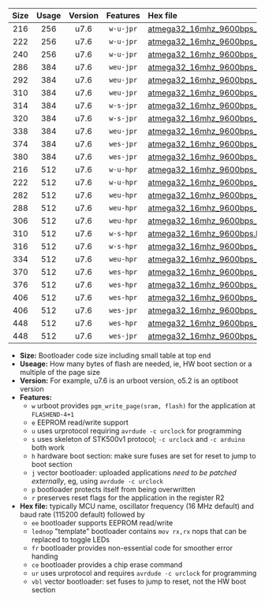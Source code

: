 |Size|Usage|Version|Features|Hex file|
|:-:|:-:|:-:|:-:|:--|
|216|256|u7.6|`w-u-jpr`|[atmega32_16mhz_9600bps_ur_vbl.hex](https://raw.githubusercontent.com/stefanrueger/urboot/main/atmega32_16mhz_9600bps_ur_vbl.hex)|
|222|256|u7.6|`w-u-jpr`|[atmega32_16mhz_9600bps_lednop_ur_vbl.hex](https://raw.githubusercontent.com/stefanrueger/urboot/main/atmega32_16mhz_9600bps_lednop_ur_vbl.hex)|
|240|256|u7.6|`w-u-jpr`|[atmega32_16mhz_9600bps_lednop_fr_ur_vbl.hex](https://raw.githubusercontent.com/stefanrueger/urboot/main/atmega32_16mhz_9600bps_lednop_fr_ur_vbl.hex)|
|286|384|u7.6|`weu-jpr`|[atmega32_16mhz_9600bps_ee_ur_vbl.hex](https://raw.githubusercontent.com/stefanrueger/urboot/main/atmega32_16mhz_9600bps_ee_ur_vbl.hex)|
|292|384|u7.6|`weu-jpr`|[atmega32_16mhz_9600bps_ee_lednop_ur_vbl.hex](https://raw.githubusercontent.com/stefanrueger/urboot/main/atmega32_16mhz_9600bps_ee_lednop_ur_vbl.hex)|
|310|384|u7.6|`weu-jpr`|[atmega32_16mhz_9600bps_ee_lednop_fr_ur_vbl.hex](https://raw.githubusercontent.com/stefanrueger/urboot/main/atmega32_16mhz_9600bps_ee_lednop_fr_ur_vbl.hex)|
|314|384|u7.6|`w-s-jpr`|[atmega32_16mhz_9600bps_vbl.hex](https://raw.githubusercontent.com/stefanrueger/urboot/main/atmega32_16mhz_9600bps_vbl.hex)|
|320|384|u7.6|`w-s-jpr`|[atmega32_16mhz_9600bps_lednop_vbl.hex](https://raw.githubusercontent.com/stefanrueger/urboot/main/atmega32_16mhz_9600bps_lednop_vbl.hex)|
|338|384|u7.6|`weu-jpr`|[atmega32_16mhz_9600bps_ee_lednop_fr_ce_ur_vbl.hex](https://raw.githubusercontent.com/stefanrueger/urboot/main/atmega32_16mhz_9600bps_ee_lednop_fr_ce_ur_vbl.hex)|
|374|384|u7.6|`wes-jpr`|[atmega32_16mhz_9600bps_ee_vbl.hex](https://raw.githubusercontent.com/stefanrueger/urboot/main/atmega32_16mhz_9600bps_ee_vbl.hex)|
|380|384|u7.6|`wes-jpr`|[atmega32_16mhz_9600bps_ee_lednop_vbl.hex](https://raw.githubusercontent.com/stefanrueger/urboot/main/atmega32_16mhz_9600bps_ee_lednop_vbl.hex)|
|216|512|u7.6|`w-u-hpr`|[atmega32_16mhz_9600bps_ur.hex](https://raw.githubusercontent.com/stefanrueger/urboot/main/atmega32_16mhz_9600bps_ur.hex)|
|222|512|u7.6|`w-u-hpr`|[atmega32_16mhz_9600bps_lednop_ur.hex](https://raw.githubusercontent.com/stefanrueger/urboot/main/atmega32_16mhz_9600bps_lednop_ur.hex)|
|282|512|u7.6|`weu-hpr`|[atmega32_16mhz_9600bps_ee_ur.hex](https://raw.githubusercontent.com/stefanrueger/urboot/main/atmega32_16mhz_9600bps_ee_ur.hex)|
|288|512|u7.6|`weu-hpr`|[atmega32_16mhz_9600bps_ee_lednop_ur.hex](https://raw.githubusercontent.com/stefanrueger/urboot/main/atmega32_16mhz_9600bps_ee_lednop_ur.hex)|
|306|512|u7.6|`weu-hpr`|[atmega32_16mhz_9600bps_ee_lednop_fr_ur.hex](https://raw.githubusercontent.com/stefanrueger/urboot/main/atmega32_16mhz_9600bps_ee_lednop_fr_ur.hex)|
|310|512|u7.6|`w-s-hpr`|[atmega32_16mhz_9600bps.hex](https://raw.githubusercontent.com/stefanrueger/urboot/main/atmega32_16mhz_9600bps.hex)|
|316|512|u7.6|`w-s-hpr`|[atmega32_16mhz_9600bps_lednop.hex](https://raw.githubusercontent.com/stefanrueger/urboot/main/atmega32_16mhz_9600bps_lednop.hex)|
|334|512|u7.6|`weu-hpr`|[atmega32_16mhz_9600bps_ee_lednop_fr_ce_ur.hex](https://raw.githubusercontent.com/stefanrueger/urboot/main/atmega32_16mhz_9600bps_ee_lednop_fr_ce_ur.hex)|
|370|512|u7.6|`wes-hpr`|[atmega32_16mhz_9600bps_ee.hex](https://raw.githubusercontent.com/stefanrueger/urboot/main/atmega32_16mhz_9600bps_ee.hex)|
|376|512|u7.6|`wes-hpr`|[atmega32_16mhz_9600bps_ee_lednop.hex](https://raw.githubusercontent.com/stefanrueger/urboot/main/atmega32_16mhz_9600bps_ee_lednop.hex)|
|406|512|u7.6|`wes-hpr`|[atmega32_16mhz_9600bps_ee_lednop_fr.hex](https://raw.githubusercontent.com/stefanrueger/urboot/main/atmega32_16mhz_9600bps_ee_lednop_fr.hex)|
|406|512|u7.6|`wes-jpr`|[atmega32_16mhz_9600bps_ee_lednop_fr_vbl.hex](https://raw.githubusercontent.com/stefanrueger/urboot/main/atmega32_16mhz_9600bps_ee_lednop_fr_vbl.hex)|
|448|512|u7.6|`wes-hpr`|[atmega32_16mhz_9600bps_ee_lednop_fr_ce.hex](https://raw.githubusercontent.com/stefanrueger/urboot/main/atmega32_16mhz_9600bps_ee_lednop_fr_ce.hex)|
|448|512|u7.6|`wes-jpr`|[atmega32_16mhz_9600bps_ee_lednop_fr_ce_vbl.hex](https://raw.githubusercontent.com/stefanrueger/urboot/main/atmega32_16mhz_9600bps_ee_lednop_fr_ce_vbl.hex)|

- **Size:** Bootloader code size including small table at top end
- **Useage:** How many bytes of flash are needed, ie, HW boot section or a multiple of the page size
- **Version:** For example, u7.6 is an urboot version, o5.2 is an optiboot version
- **Features:**
  + `w` urboot provides `pgm_write_page(sram, flash)` for the application at `FLASHEND-4+1`
  + `e` EEPROM read/write support
  + `u` uses urprotocol requiring `avrdude -c urclock` for programming
  + `s` uses skeleton of STK500v1 protocol; `-c urclock` and `-c arduino` both work
  + `h` hardware boot section: make sure fuses are set for reset to jump to boot section
  + `j` vector bootloader: uploaded applications *need to be patched externally*, eg, using `avrdude -c urclock`
  + `p` bootloader protects itself from being overwritten
  + `r` preserves reset flags for the application in the register R2
- **Hex file:** typically MCU name, oscillator frequency (16 MHz default) and baud rate (115200 default) followed by
  + `ee` bootloader supports EEPROM read/write
  + `lednop` "template" bootloader contains `mov rx,rx` nops that can be replaced to toggle LEDs
  + `fr` bootloader provides non-essential code for smoother error handing
  + `ce` bootloader provides a chip erase command
  + `ur` uses urprotocol and requires `avrdude -c urclock` for programming
  + `vbl` vector bootloader: set fuses to jump to reset, not the HW boot section
